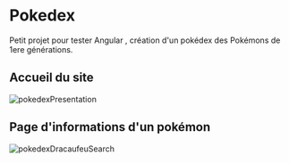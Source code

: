 # Pokedex

Petit projet pour tester Angular , création d'un pokédex des Pokémons de 1ere générations.


## Accueil du site
![pokedexPresentation](https://user-images.githubusercontent.com/8861747/146791011-716c363c-5847-4e22-a459-c7273b4e290d.JPG)


## Page d'informations d'un pokémon
![pokedexDracaufeuSearch](https://user-images.githubusercontent.com/8861747/146791026-609d3096-0fba-4174-9a8c-fa25d3a0ad8b.JPG)